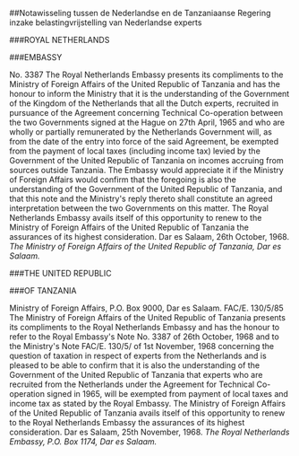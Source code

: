 <meta http-equiv='Content-Type' content='text/html; charset=utf-8' />

##Notawisseling tussen de Nederlandse en de Tanzaniaanse Regering inzake belastingvrijstelling van Nederlandse experts

###ROYAL NETHERLANDS

###EMBASSY

No. 3387 The Royal Netherlands Embassy presents its compliments to the Ministry of Foreign Affairs of the United Republic of Tanzania and has the honour to inform the Ministry that it is the understanding of the Government of the Kingdom of the Netherlands that all the Dutch experts, recruited in pursuance of the Agreement concerning Technical Co-operation between the two Governments signed at the Hague on 27th April, 1965 and who are wholly or partially remunerated by the Netherlands Government will, as from the date of the entry into force of the said Agreement, be exempted from the payment of local taxes (including income tax) levied by the Government of the United Republic of Tanzania on incomes accruing from sources outside Tanzania. The Embassy would appreciate it if the Ministry of Foreign Affairs would confirm that the foregoing is also the understanding of the Government of the United Republic of Tanzania, and that this note and the Ministry's reply thereto shall constitute an agreed interpretation between the two Governments on this matter. The Royal Netherlands Embassy avails itself of this opportunity to renew to the Ministry of Foreign Affairs of the United Republic of Tanzania the assurances of its highest consideration. Dar es Salaam, 26th October, 1968.  *The Ministry of Foreign Affairs*   *of the United Republic of Tanzania,*   *Dar es Salaam.*    

###THE UNITED REPUBLIC

###OF TANZANIA

Ministry of Foreign Affairs, P.O. Box 9000, Dar es Salaam. FAC/E. 130/5/85 The Ministry of Foreign Affairs of the United Republic of Tanzania presents its compliments to the Royal Netherlands Embassy and has the honour to refer to the Royal Embassy's Note No. 3387 of 26th October, 1968 and to the Ministry's Note FAC/E. 130/5/ of 1st November, 1968 concerning the question of taxation in respect of experts from the Netherlands and is pleased to be able to confirm that it is also the understanding of the Government of the United Republic of Tanzania that experts who are recruited from the Netherlands under the Agreement for Technical Co-operation signed in 1965, will be exempted from payment of local taxes and income tax as stated by the Royal Embassy. The Ministry of Foreign Affairs of the United Republic of Tanzania avails itself of this opportunity to renew to the Royal Netherlands Embassy the assurances of its highest consideration. Dar es Salaam, 25th November, 1968.  *The Royal Netherlands Embassy,*   *P.O. Box 1174,*   *Dar es Salaam.*    

